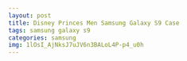 ```yaml
---
layout: post
title: Disney Princes Men Samsung Galaxy S9 Case
tags: samsung galaxy s9
categories: samsung
img: 1lOsI_AjNksJ7uJV6n3BALoL4P-p4_u0h
---
```

